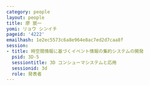 ```yaml
---
category: people
layout: people
title: 廖 宸一
yomi: リョウ シンイチ
pageid: '4222'
emailhash: 1e2ec5573c6a8e964e8ac7ed2d7caa8f
session:
- title: 時空間情報に基づくイベント情報の集約システムの開発
  psid: 3D-5
  sessiontitle: 3D コンシューマシステムと応用
  sessionid: 3d
  role: 発表者
---
```


